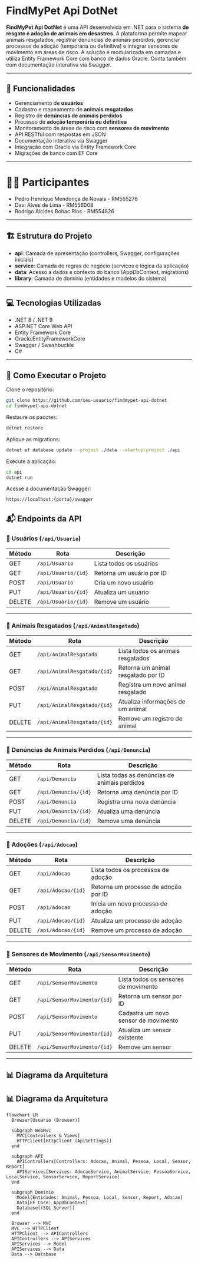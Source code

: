 # FindMyPet Api DotNet

**FindMyPet Api DotNet** é uma API desenvolvida em .NET para o sistema **de resgate e adoção de animais em desastres**. A plataforma permite mapear animais resgatados, registrar denúncias de animais perdidos, gerenciar processos de adoção (temporária ou definitiva) e integrar sensores de movimento em áreas de risco. A solução é modularizada em camadas e utiliza Entity Framework Core com banco de dados Oracle. Conta também com documentação interativa via Swagger.

---

## 📌 Funcionalidades

- Gerenciamento de **usuários**
- Cadastro e mapeamento de **animais resgatados**
- Registro de **denúncias de animais perdidos**
- Processo de **adoção temporária ou definitiva**
- Monitoramento de áreas de risco com **sensores de movimento**
- API RESTful com respostas em JSON
- Documentação interativa via Swagger
- Integração com Oracle via Entity Framework Core
- Migrações de banco com EF Core

---

# 👩‍💻 Participantes

- Pedro Henrique Mendonça de Novais - RM555276
- Davi Alves de Lima - RM556008
- Rodrigo Alcides Bohac Ríos - RM554826

---

## 🏗 Estrutura do Projeto

- **api**: Camada de apresentação (controllers, Swagger, configurações iniciais)
- **service**: Camada de regras de negócio (serviços e lógica da aplicação)
- **data**: Acesso a dados e contexto do banco (AppDbContext, migrations)
- **library**: Camada de domínio (entidades e modelos do sistema)

---

## 💻 Tecnologias Utilizadas

- .NET 8 / .NET 9
- ASP.NET Core Web API
- Entity Framework Core
- Oracle.EntityFrameworkCore
- Swagger / Swashbuckle
- C#

---

## 🚀 Como Executar o Projeto

Clone o repositório:

```bash
git clone https://github.com/seu-usuario/findmypet-api-dotnet
cd findmypet-api-dotnet
```

Restaure os pacotes:

```bash
dotnet restore
```

Aplique as migrations:

```bash
dotnet ef database update --project ./data --startup-project ./api
```

Execute a aplicação:
```bash
cd api
dotnet run
```

Acesse a documentação Swagger:
```bash
https://localhost:{porta}/swagger
```

## 📬 Endpoints da API

### 🔹 Usuários (`/api/Usuario`)

| Método | Rota                         | Descrição                   |
|--------|------------------------------|-----------------------------|
| GET    | `/api/Usuario`               | Lista todos os usuários     |
| GET    | `/api/Usuario/{id}`          | Retorna um usuário por ID   |
| POST   | `/api/Usuario`               | Cria um novo usuário        |
| PUT    | `/api/Usuario/{id}`          | Atualiza um usuário         |
| DELETE | `/api/Usuario/{id}`          | Remove um usuário           |

---

### 🔹 Animais Resgatados (`/api/AnimalResgatado`)

| Método | Rota                                   | Descrição                             |
|--------|----------------------------------------|---------------------------------------|
| GET    | `/api/AnimalResgatado`                 | Lista todos os animais resgatados     |
| GET    | `/api/AnimalResgatado/{id}`            | Retorna um animal resgatado por ID    |
| POST   | `/api/AnimalResgatado`                 | Registra um novo animal resgatado     |
| PUT    | `/api/AnimalResgatado/{id}`            | Atualiza informações de um animal     |
| DELETE | `/api/AnimalResgatado/{id}`            | Remove um registro de animal          |

---

### 🔹 Denúncias de Animais Perdidos (`/api/Denuncia`)

| Método | Rota                         | Descrição                                 |
|--------|------------------------------|-------------------------------------------|
| GET    | `/api/Denuncia`              | Lista todas as denúncias de animais perdidos |
| GET    | `/api/Denuncia/{id}`         | Retorna uma denúncia por ID               |
| POST   | `/api/Denuncia`              | Registra uma nova denúncia                |
| PUT    | `/api/Denuncia/{id}`         | Atualiza uma denúncia                     |
| DELETE | `/api/Denuncia/{id}`         | Remove uma denúncia                       |

---

### 🔹 Adoções (`/api/Adocao`)

| Método | Rota                         | Descrição                           |
|--------|------------------------------|-------------------------------------|
| GET    | `/api/Adocao`                | Lista todos os processos de adoção  |
| GET    | `/api/Adocao/{id}`           | Retorna um processo de adoção por ID|
| POST   | `/api/Adocao`                | Inicia um novo processo de adoção   |
| PUT    | `/api/Adocao/{id}`           | Atualiza um processo de adoção      |
| DELETE | `/api/Adocao/{id}`           | Remove um processo de adoção        |

---

### 🔹 Sensores de Movimento (`/api/SensorMovimento`)

| Método | Rota                                  | Descrição                              |
|--------|---------------------------------------|----------------------------------------|
| GET    | `/api/SensorMovimento`                | Lista todos os sensores de movimento   |
| GET    | `/api/SensorMovimento/{id}`           | Retorna um sensor por ID               |
| POST   | `/api/SensorMovimento`                | Cadastra um novo sensor de movimento   |
| PUT    | `/api/SensorMovimento/{id}`           | Atualiza um sensor existente           |
| DELETE | `/api/SensorMovimento/{id}`           | Remove um sensor                       |

---

## 📊 Diagrama da Arquitetura

## 📊 Diagrama da Arquitetura

```mermaid
flowchart LR
  Browser[Usuario (Browser)]

  subgraph WebMvc
    MVC[Controllers & Views]
    HTTPClient[HttpClient (ApiSettings)]
  end

  subgraph API
    APIControllers[Controllers: Adocao, Animal, Pessoa, Local, Sensor, Report]
    APIServices[Services: AdocaoService, AnimalService, PessoaService, LocalService, SensorService, ReportService]
  end

  subgraph Dominio
    Model[Entidades: Animal, Pessoa, Local, Sensor, Report, Adocao]
    Data[EF Core: AppDbContext]
    Database[(SQL Server)]
  end

  Browser --> MVC
  MVC --> HTTPClient
  HTTPClient --> APIControllers
  APIControllers --> APIServices
  APIServices --> Model
  APIServices --> Data
  Data --> Database
```
